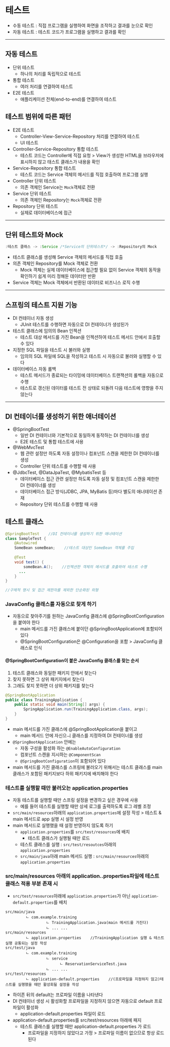 # 테스트
+ 수동 테스트 : 직접 프로그램을 실행하여 화면을 조작하고 결과를 눈으로 확인
+ 자동 테스트 : 테스트 코드가 프로그램을 실행하고 결과를 확인

---

## 자동 테스트
+ 단위 테스트
  + 하나의 처리를 독립적으로 테스트
+ 통합 테스트
  + 여러 처리를 연결하여 테스트
+ E2E 테스트
  + 애플리케이션 전체(end-to-end)를 연결하여 테스트

## 테스트 범위에 따른 패턴
+ E2E 테스트
  + Controller-View-Service-Repository 처리를 연결하여 테스트
  + UI 테스트
+ Controller-Service-Repository 통합 테스트
  + 테스트 코드는 Controller에 직접 요청 > View가 생성한 HTML을 브라우저에 표시하지 않고 태스트 클래스가 내용을 확인
+ Service-Repository 통합 테스트
  + 테스트 코드는 Service 객체의 메서드를 직접 호출하여 프로그램 실행
+ Controller 단위 테스트
  + 의존 객체인 Service는 `Mock`객체로 전환
+ Service 단위 테스트
  + 의존 객체인 Repository는 `Mock`객체로 전환
+ Repository 단위 테스트
  + 실제로 데이터베이스에 접근

---

## 단위 테스트와 Mock
```java
:테스트 클래스 -> :Service /*Service의 단위테스트*/ -> :Repository의 Mock
```
+ 테스트 클래스를 생성해 Service 객체의 메서드를 직접 호출
+ 의존 객체인 Repository를 Mock 객체로 전환
  + Mock 객체는 실제 데이터베이스에 접근할 필요 없이 Service 객체의 동작을 확인하기 쉽게 미리 정해둔 데이터만 반환
+ Service 객체는 Mock 객체에서 반환된 데이터로 비즈니스 로직 수행

---

## 스프링의 테스트 지원 기능
+ DI 컨테이너 자동 생성
  + JUnit 테스트를 수행하면 자동으로 DI 컨테이너가 생성된가
+ 테스트 클래스에 임의의 Bean 인젝션
  + 테스트 대상 메서드를 가진 Bean을 인젝션하여 테스트 메서드 안에서 호출할 수 있다
+ 지정한 SQL 파일을 테스트 시 불러와 실행
  + 임의의 SQL 파일에 SQL을 작성하고 테스트 시 자동으로 불러와 실행할 수 있다
+ 데이터베이스 자동 롤백
  + 테스트 메서드가 종료되는 타이밍에 데이터베이스 트랜잭션의 롤백을 자동으로 수행
  + 테스트로 갱신된 데이터를 테스트 전 상태로 되돌려 다음 테스트에 영향을 주지 않는다

---

## DI 컨테이너를 생성하기 위한 애너테이션
+ @SpringBootTest
  + 일반 DI 컨테이너와 기본적으로 동일하게 동작하는 DI 컨테이너를 생성
  + E2E 테스트 및 통합 테스트에 사용
+ @WebMvcTest
  + 웹 관련 설정만 하도록 자동 설정이나 컴포넌트 스캔을 제한한 DI 컨테이너를 생성
  + Controller 단위 테스트를 수행할 때 사용
+ @JdbcTest, @DataJpaTest, @MybatisTest 등
  + 데이터베이스 접근 관련 설정만 하도록 자동 설정 및 컴포넌트 스캔을 제한한 DI 컨테이너를 생성
  + 데이터베이스 접근 방식(JDBC, JPA, MyBatis 등)마다 별도의 애너테이션 존재
  + Repository 단위 테스트를 수행할 때 사용

## 테스트 클래스
```java
@SpringBootTest    //DI 컨테이너를 생성하기 위한 애너테이션
class SampleTest {
    @Autowired
    SomeBean someBean;    //테스트 대상인 SomeBean 객체를 주입
  
    @Test
    void test() {
        someBean.A();    //인젝션한 객체의 메서드를 호출하여 테스트 수행
      ...
    }
}

//구체적 명시 및 접근 제한자를 제외한 단순화된 외형
```

### JavaConfig 클래스를 자동으로 찾게 하기
+ 자동으로 찾아주기를 원하는 JavaConfig 클래스에 @SpringBootConfiguration을 붙여야 한다
  + main 메서드를 가진 클래스에 붙이던 @SpringBootApplication에 포함되어 있다
  + @SpringBootConfiguration은 @Configuration을 포함 > JavaConfig 클래스로 인식

#### @SpringBootConfiguration이 붙은 JavaConfig 클래스를 찾는 순서
1. 테스트 클래스와 동일한 패키지 안에서 찾는다
2. 찾지 못하면 그 상위 패키지에서 찾는다
3. 그래도 찾지 못하면 더 상위 패키지를 찾는다

```java
@SpringBootApplication
public class TrainingApplication {
    public static void main(String[] args) {
        SpringApplication.run(TrainingApplication.class, args);
    }
}
```
+ main 메서드를 가진 클래스에 @SpringBootApplication을 붙이고
  + main 메서드 안에 자신으ㅢ 클래스를 지정하여 DI 컨테이너를 생성
+ `@SpringBootApplication` 안에는
  + 자동 구성을 활성화 하는 `@EnableAutoConfiguration`
  + 컴포넌트 스캔을 지시하는 `@ComponentScan`
  + `@SpringBootConfiguration`이 포함되어 있다
+ main 메서드를 가진 클래스를 스프링에 불러오기 위해서는 테스트 클래스를 main 클래스가 포함된 패키지보다 하위 패키지에 배치해야 한다

### 테스트를 실행할 때만 불러오는 application.properties
+ 자동 테스트를 실행할 때만 스프링 설정을 변경하고 싶은 경우에 사용
  + 예를 들어 테스트를 실행할 때만 상세 로그를 출력하도록 로그 레벨 조정
+ `src/main/resources`아래의 `application.properties`에 설정 작성 > 테스트 & main 메서드로 app 실행 시 설정 반영
+ main 메서드로 실행했을 때 설정 반영하지 않도록 하기
  + `application.properties`를 `src/test/resources`에 배치
    + 테스트 클래스가 실행될 때만 로드
  + 테스트 클래스를 실행 : `src/test/resoutces`아래의 `application.properties`
  + `src/main/java`아래 main 메서드 실행 : `src/main/resources`아래의 `application.properties`

### src/main/resources 아래의 application..properties파일에 테스트 클래스 적용 부분 존재 시
+ `src/test/resources`아래에 `application.properties`가 아닌 `application-default.properties`를 배치
```declarative
src/main/java
         ㄴ com.example.training
                  ㄴ TrainingApplication.java(main 메서드를 가진다)
                  ㄴ ... ...
src/main/resources
         ㄴ application.properties    //TrainingApplication 실행 & 테스트 실행 공통되는 설정 작성
src/test/java
         ㄴ com.example.training
                  ㄴ service
                        ㄴ ReservationServiceTest.java
                  ㄴ ... ...
src/test/resources
         ㄴ application-default.properties    //(프로파일을 지정하지 않고)테스트를 실행했을 때만 활성회될 설정을 작성
```
+ 하이픈 뒤의 default는 프로파일 이름을 나타낸다
+ DI 컨테이너 생성 시 활성화할 프로파일을 지정하지 않으면 자동으로 default 프로파일이 활성화
  + application-default.properties 파일이 로드
+ application-default.properties를 src/test/resources 아래에 패지
  + 테스트 클래스를 실행할 때만 application-default.properties 가 로드
    + 프로파일을 지정하지 않았다고 가정 > 프로파일 이름이 없으므로 항상 로드된다
